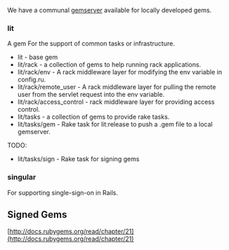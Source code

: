 We have a communal [gemserver](gemserver.md) available for locally developed gems.

### lit

A gem For the support of common tasks or infrastructure.

* lit - base gem
* lit/rack - a collection of gems to help running rack applications.
* lit/rack/env - A rack middleware layer for modifying the env variable in config.ru.
* lit/rack/remote_user - A rack middleware layer for pulling the remote user from the servlet request into the env variable.
* lit/rack/access_control - rack middleware layer for providing access control.
* lit/tasks - a collection of gems to provide rake tasks.
* lit/tasks/gem - Rake task for lit:release to push a .gem file to a local gemserver.

TODO:

* lit/tasks/sign - Rake task for signing gems

### singular

For supporting single-sign-on in Rails.

## Signed Gems

[http://docs.rubygems.org/read/chapter/21](http://docs.rubygems.org/read/chapter/21)
